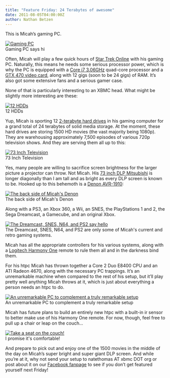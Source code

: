 ```yaml
---
title: "Feature Friday: 24 Terabytes of awesome"
date: 2011-08-05T04:00:00Z
author: Nathan Betzen
---
```


This is Micah’s gaming PC.

[![Gaming PC](/sites/default/files/uploads/014-300x225.webp "Gaming PC")](/sites/default/files/uploads/014.webp)  
 Gaming PC says hi

Often, Micah will play a few quick hours of [Star Trek Online](http://www.startrekonline.com/splash?redir=frontpage) with his gaming PC. Naturally, this means he needs some serious processor power, which is why the PC is equipped with a [Core i7 3.06GHz](https://www.amazon.com/gp/product/B002A6G3V2/ref=as_li_ss_tl?ie=UTF8&tag=thfefi02-20&linkCode=as2&camp=217145&creative=399369&creativeASIN=B002A6G3V2) quad-core processor and a [GTX 470 video card](https://www.amazon.com/gp/product/B003EM68MK/ref=as_li_ss_tl?ie=UTF8&tag=thfefi02-20&linkCode=as2&camp=217145&creative=399373&creativeASIN=B003EM68MK "GTX 470 video card"), along with 12 gigs (soon to be 24 gigs) of RAM. It’s also got some extensive fans and a serious gamer case.

None of that is particularly interesting to an XBMC head. What might be slightly more interesting are these:

[![12 HDDs](/sites/default/files/uploads/Server-PC-8-300x196.webp "12 HDDs")](/sites/default/files/uploads/Server-PC-8.webp)  
 12 HDDs

Yup, Micah is sporting 12 [2-terabyte hard drives](https://www.amazon.com/gp/product/B002WGH2QK/ref=as_li_ss_tl?ie=UTF8&tag=thfefi02-20&linkCode=as2&camp=217145&creative=399369&creativeASIN=B002WGH2QK) in his gaming computer for a grand total of 24 terabytes of solid media storage. At the moment, these hard drives are storing 1500 HD movies (the vast majority being 1080p). They are warehousing approximately 7,500 episodes of various 720p television shows. And they are serving them all up to this:

[![73 Inch Television](/sites/default/files/uploads/016-300x225.webp "73 Inch Television")](/sites/default/files/uploads/016.webp)  
 73 Inch Television

Yes, many people are willing to sacrifice screen brightness for the larger picture a projector can throw. Not Micah. His [73 inch DLP Mitsubishi](https://www.amazon.com/gp/product/B003HJ5CKE/ref=as_li_ss_tl?ie=UTF8&tag=thfefi02-20&linkCode=as2&camp=217145&creative=399369&creativeASIN=B003HJ5CKE "Massive DLP tv") is longer diagonally than I am tall and as bright as every DLP screen is known to be. Hooked up to this behemoth is a [Denon AVR-1910](https://www.amazon.com/gp/product/B002AKKFPI/ref=as_li_ss_tl?ie=UTF8&tag=thfefi02-20&linkCode=as2&camp=217145&creative=399377&creativeASIN=B002AKKFPI "Denon AVR-1910"):

[![The back side of Micah's Denon](/sites/default/files/uploads/046-300x228.webp "The back side of Micah's Denon")](/sites/default/files/uploads/046.webp)  
 The back side of Micah's Denon

Along with a PS3, an Xbox 360, a Wii, an SNES, the PlayStations 1 and 2, the Sega Dreamcast, a Gamecube, and an original Xbox.

[![The Dreamcast, SNES, N64, and PS2 say hello](/sites/default/files/uploads/Other-Systems-Dreamcast-SNES-N54-PS2-SMC-gigabit-router-and-Charter-Business-Modem-222x300.webp "The Dreamcast, SNES, N64, and PS2 say hello")](/sites/default/files/uploads/Other-Systems-Dreamcast-SNES-N54-PS2-SMC-gigabit-router-and-Charter-Business-Modem.webp)  
 The Dreamcast, SNES, N64, and PS2 are only some of Micah's current and retro gaming systems.

Micah has all the appropriate controllers for his various systems, along with a [Logitech Harmony One](https://www.amazon.com/gp/product/B002RL875A/ref=as_li_ss_tl?ie=UTF8&tag=thfefi02-20&linkCode=as2&camp=217145&creative=399369&creativeASIN=B002RL875A) remote to rule them all and in the darkness bind them.

For his htpc Micah has thrown together a Core 2 Duo E8400 CPU and an ATI Radeon 4670, along with the necessary PC trappings. It’s an unremarkable machine when compared to the rest of his setup, but it’ll play pretty well anything Micah throws at it, which is just about everything a person needs an htpc to do.

[![An unremarkable PC to complement a truly remarkable setup](/sites/default/files/uploads/055-300x207.webp "An unremarkable PC to complement a truly remarkable setup")](/sites/default/files/uploads/055.webp)  
 An unremarkable PC to complement a truly remarkable setup

Micah has future plans to build an entirely new htpc with a built-in ir sensor to better make use of his Harmony One remote. For now, though, feel free to pull up a chair or leap on the couch…

[![Take a seat on the couch!](/sites/default/files/uploads/007-300x225.webp "Take a seat on the couch!")](/sites/default/files/uploads/007.webp)  
 I promise it's comfortable!

And prepare to pick out and enjoy one of the 1500 movies in the middle of the day on Micah’s super bright and super giant DLP screen. And while you’re at it, why not send your setup to natethomas AT xbmc DOT org or post about it on our [Facebook fanpage](https://www.facebook.com/XBMC) to see if you don’t get featured yourself next Friday!
